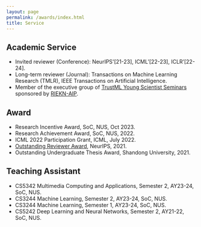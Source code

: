 ```yaml
---
layout: page
permalink: /awards/index.html
title: Service
---
```


## Academic Service
- Invited reviewer (Conference): NeurIPS'[21-23], ICML’[22-23], ICLR’[22-24].
- Long-term reviewer (Journal): Transactions on Machine Learning Research (TMLR), IEEE Transactions on Artificial Intelligence.
- Member of the executive group of [TrustML Young Scientist Seminars](https://trustmlresearch.github.io/index.html) sponsored by [RIEKN-AIP](https://www.riken.jp/en/research/labs/aip/).


## Award
- Research Incentive Award, SoC, NUS, Oct 2023.
- Research Achievement Award, SoC, NUS, 2022.
- ICML 2022 Participation Grant, ICML, July 2022.
- [Outstanding Reviewer Award](https://nips.cc/Conferences/2021/ProgramCommittee), NeurIPS, 2021.
- Outstanding Undergraduate Thesis Award, Shandong University, 2021.


## Teaching Assistant
- CS5342 Multimedia Computing and Applications, Semester 2, AY23-24, SoC, NUS.
- CS3244 Machine Learning, Semester 2, AY23-24, SoC, NUS.
- CS3244 Machine Learning, Semester 1, AY23-24, SoC, NUS.
- CS5242 Deep Learning and Neural Networks, Semester 2, AY21-22, SoC, NUS.

